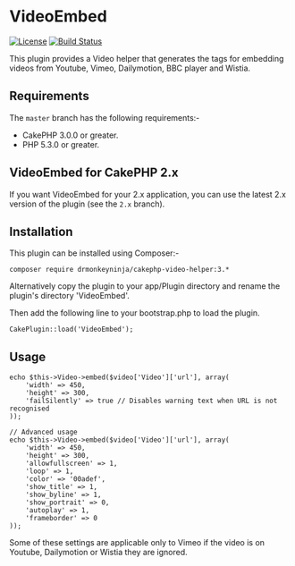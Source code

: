 VideoEmbed
==========

[![License](https://poser.pugx.org/drmonkeyninja/cakephp-video-helper/license)](https://packagist.org/packages/drmonkeyninja/cakephp-video-helper) [![Build Status](https://travis-ci.org/drmonkeyninja/cakephp-video-helper.svg?branch=master)](https://travis-ci.org/drmonkeyninja/cakephp-video-helper)

This plugin provides a Video helper that generates the tags for embedding videos from Youtube, Vimeo, Dailymotion, BBC player and Wistia.


Requirements
------------

The `master` branch has the following requirements:-

* CakePHP 3.0.0 or greater.
* PHP 5.3.0 or greater.


VideoEmbed for CakePHP 2.x
--------------------------

If you want VideoEmbed for your 2.x application, you can use the latest 2.x version of the plugin (see the `2.x` branch).


Installation
------------

This plugin can be installed using Composer:-

    composer require drmonkeyninja/cakephp-video-helper:3.*

Alternatively copy the plugin to your app/Plugin directory and rename the plugin's directory 'VideoEmbed'.

Then add the following line to your bootstrap.php to load the plugin.

    CakePlugin::load('VideoEmbed');


Usage
-----

    echo $this->Video->embed($video['Video']['url'], array(
        'width' => 450,
        'height' => 300,
        'failSilently' => true // Disables warning text when URL is not recognised
    ));

    // Advanced usage
    echo $this->Video->embed($video['Video']['url'], array(
        'width' => 450,
        'height' => 300,
        'allowfullscreen' => 1,
        'loop' => 1,
        'color' => '00adef',
        'show_title' => 1,
        'show_byline' => 1,
        'show_portrait' => 0,
        'autoplay' => 1,
        'frameborder' => 0
    ));

Some of these settings are applicable only to Vimeo if the video is on Youtube, Dailymotion or Wistia they are ignored.
